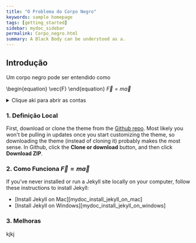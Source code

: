 ```yaml
---
title: "O Problema do Corpo Negro"
keywords: sample homepage
tags: [getting_started]
sidebar: mydoc_sidebar
permalink: Corpo_negro.html
summary: A Black Body can be understood as a.
---
```


## Introdução

Um corpo negro pode ser entendido como

\begin{equation} \vec{F} \end{equation} $\vec{F}=m\vec{a}$

<details><summary>Clique aki para abrir as contas</summary>
    <p class="BodyText"> Imagine for example, that our better understandig of $\vec{F}=m\vec{a}$ ou \begin{equation} \vec{L}=-\frac{1}{2}mv^2 \end{equation}
     </p>
</details>

### 1. Definição Local

First, download or clone the theme from the [Github repo](https://github.com/tomjoht/documentation-theme-jekyll). Most likely you won't be pulling in updates once you start customizing the theme, so downloading the theme (instead of cloning it) probably makes the most sense. In Github, click the **Clone or download** button, and then click **Download ZIP**.

### 2. Como Funciona $\vec{F}=m\vec{a}$

If you've never installed or run a Jekyll site locally on your computer, follow these instructions to install Jekyll:

* [Install Jekyll on Mac][mydoc_install_jekyll_on_mac]
* [Install Jekyll on Windows][mydoc_install_jekyll_on_windows]

### 3. Melhoras

kjkj